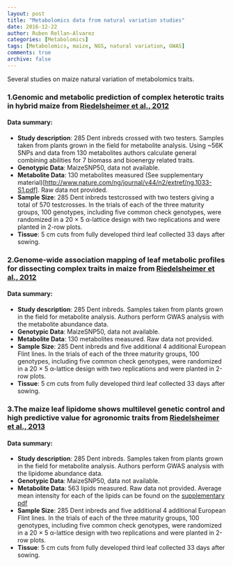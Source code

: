 ```yaml
---
layout: post
title: "Metabolomics data from natural variation studies"
date: 2016-12-22
author: Ruben Rellan-Alvarez
categories: [Metabolomics]  
tags: [Metabolomics, maize, NGS, natural variation, GWAS]  
comments: true  
archive: false
---
```

Several studies on maize natural variation of metabolomics traits.

### 1.Genomic and metabolic prediction of complex heterotic traits in hybrid maize from [Riedelsheimer et al., 2012](http://www.nature.com/ng/journal/v44/n2/abs/ng.1033.html)
#### Data summary:
- **Study description**: 285 Dent inbreds crossed with two testers. Samples taken from plants grown in the field for metabolite analysis. Using ~56K SNPs and data from 130 metabolites authors calculate general combining abilities for 7 biomass and bioenergy related traits.
- **Genotypic Data**: MaizeSNP50, data not available.
- **Metabolite Data**: 130 metabolites measured (See supplementary material)[http://www.nature.com/ng/journal/v44/n2/extref/ng.1033-S1.pdf]. Raw data not provided.
- **Sample Size**: 285 Dent inbreds testcrossed with two testers giving a total of 570 testcrosses.  In the trials of each of the three maturity groups, 100 genotypes, including five common check genotypes, were randomized in a 20 × 5 α-lattice design with two replications and were planted in 2-row plots. 
- **Tissue**:  5 cm cuts from fully developed third leaf collected 33 days after sowing.  

### 2.Genome-wide association mapping of leaf metabolic profiles for dissecting complex traits in maize from [Riedelsheimer et al., 2012](pnas.org/content/109/23/8872)
#### Data summary:
- **Study description**: 285 Dent inbreds. Samples taken from plants grown in the field for metabolite analysis. Authors perform GWAS analysis with the metabolite abundance data.
- **Genotypic Data**: MaizeSNP50, data not available.
- **Metabolite Data**: 130 metabolites measured. Raw data not provided.
- **Sample Size**: 285 Dent inbreds and five additional 4 additional European Flint lines.  In the trials of each of the three maturity groups, 100 genotypes, including five common check genotypes, were randomized in a 20 × 5 α-lattice design with two replications and were planted in 2-row plots. 
- **Tissue**:  5 cm cuts from fully developed third leaf collected 33 days after sowing.

### 3.The maize leaf lipidome shows multilevel genetic control and high predictive value for agronomic traits from [Riedelsheimer et al., 2013](http://www.nature.com/articles/srep02479)
#### Data summary:
- **Study description**: 285 Dent inbreds. Samples taken from plants grown in the field for metabolite analysis. Authors perform GWAS analysis with the lipidome abundance data.
- **Genotypic Data**: MaizeSNP50, data not available.
- **Metabolite Data**: 563 lipids measured. Raw data not provided. Average mean intensity for each of the lipids can be found on the [supplementary pdf](http://www.nature.com/article-assets/npg/srep/2013/130821/srep02479/extref/srep02479-s1.pdf)
- **Sample Size**: 285 Dent inbreds and five additional 4 additional European Flint lines.  In the trials of each of the three maturity groups, 100 genotypes, including five common check genotypes, were randomized in a 20 × 5 α-lattice design with two replications and were planted in 2-row plots. 
- **Tissue**:  5 cm cuts from fully developed third leaf collected 33 days after sowing.  


